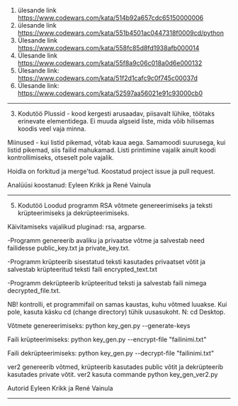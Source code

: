 1. ülesande link https://www.codewars.com/kata/514b92a657cdc65150000006
2. ülesande link https://www.codewars.com/kata/551b4501ac0447318f0009cd/python
3. Ülesande link https://www.codewars.com/kata/558fc85d8fd1938afb000014
4. Ülesande link https://www.codewars.com/kata/55f8a9c06c018a0d6e000132
5. Ülesande link: https://www.codewars.com/kata/51f2d1cafc9c0f745c00037d
6. Ülesande link: https://www.codewars.com/kata/52597aa56021e91c93000cb0
____________________________________________________________________________________________________________________________________________________________________________________________
3. Kodutöö
Plussid - kood kergesti arusaadav, piisavalt lühike, töötaks erinevate elementidega. Ei muuda algseid liste, mida võib hilisemas koodis veel vaja minna.

Miinused - kui listid pikemad, võtab kaua aega. Samamoodi suurusega, kui listid pikemad, siis failid mahukamad. Listi printimine vajalik ainult koodi kontrollimiseks, otseselt pole vajalik.

Hoidla on forkitud ja merge'tud.
Koostatud project issue ja pull request.

Analüüsi koostanud: Eyleen Krikk ja René Vainula
____________________________________________________________________________________________________________________________________________________________________________________________
5. Kodutöö
Loodud programm RSA võtmete genereerimiseks ja teksti krüpteerimiseks ja dekrüpteerimiseks.

Käivitamiseks vajalikud pluginad: rsa, argparse.

-Programm genereerib avaliku ja privaatse võtme ja salvestab need failidesse public_key.txt ja private_key.txt.

-Programm krüpteerib sisestatud teksti kasutades privaatset võtit ja salvestab krüpteeritud teksti faili encrypted_text.txt

-Programm dekrüpteerib krüpteeritud teksti ja salvestab faili nimega decrypted_file.txt.

NB! kontrolli, et programmifail on samas kaustas, kuhu võtmed luuakse. Kui pole, kasuta käsku cd (change directory) tühik uusasukoht. N: cd Desktop.


Võtmete genereerimiseks: python key_gen.py --generate-keys

Faili krüpteerimiseks: python key_gen.py --encrypt-file "failinimi.txt"

Faili dekrüpteerimiseks: python key_gen.py --decrypt-file "failinimi.txt"

ver2 genereerib võtmed, krüpteerib kasutades public võtit ja dekrüpteerib kasutades private võtit. ver2 kasuta commande python key_gen_ver2.py

Autorid Eyleen Krikk ja René Vainula
________________________________________________________________________________________________________________________________________________________________________________________________
